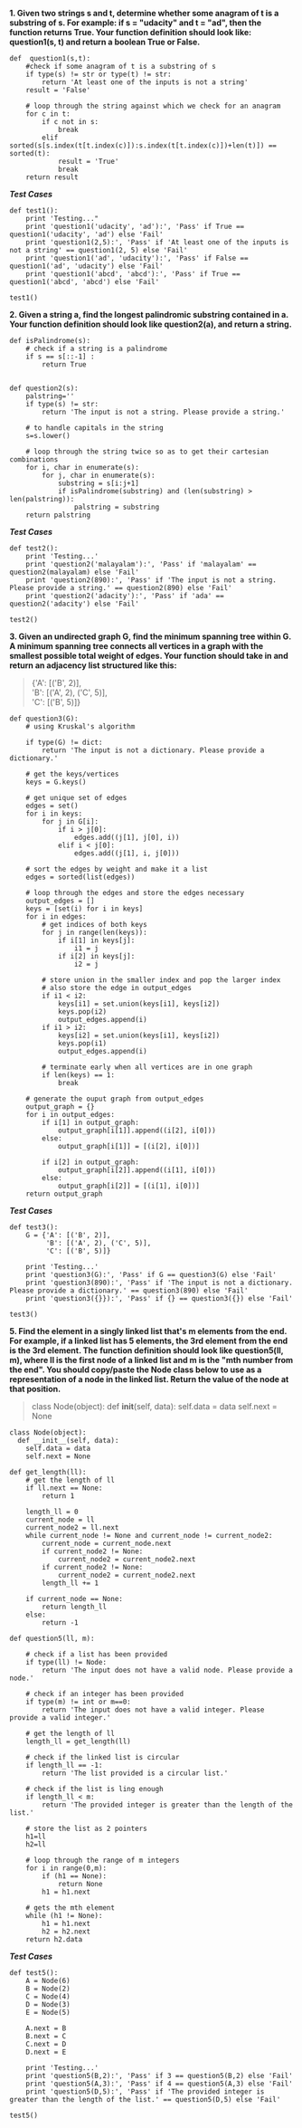 **1. Given two strings s and t, determine whether some anagram of t is a substring of s. 
For example: if s = "udacity" and t = "ad", then the function returns True. 
Your function definition should look like: question1(s, t) and return a boolean True or False.**

```
def  question1(s,t):
    #check if some anagram of t is a substring of s
    if type(s) != str or type(t) != str:
        return 'At least one of the inputs is not a string'
    result = 'False'
    
    # loop through the string against which we check for an anagram 
    for c in t:
        if c not in s:
            break
        elif sorted(s[s.index(t[t.index(c)]):s.index(t[t.index(c)])+len(t)]) == sorted(t):
            result = 'True'
            break
    return result
```
***Test Cases***
```
def test1():
    print 'Testing..."
    print 'question1('udacity', 'ad'):', 'Pass' if True == question1('udacity', 'ad') else 'Fail'
    print 'question1(2,5):', 'Pass' if 'At least one of the inputs is not a string' == question1(2, 5) else 'Fail'
    print 'question1('ad', 'udacity'):', 'Pass' if False == question1('ad', 'udacity') else 'Fail'
    print 'question1('abcd', 'abcd'):', 'Pass' if True == question1('abcd', 'abcd') else 'Fail'

test1()
```

**2. Given a string a, find the longest palindromic substring contained in a. Your function definition should look like question2(a), and return a string.**

```
def isPalindrome(s):
    # check if a string is a palindrome
    if s == s[::-1] :
        return True


def question2(s):
    palstring=''
    if type(s) != str:
        return 'The input is not a string. Please provide a string.'
        
    # to handle capitals in the string
    s=s.lower() 
    
    # loop through the string twice so as to get their cartesian combinations
    for i, char in enumerate(s):
        for j, char in enumerate(s):
            substring = s[i:j+1]
            if isPalindrome(substring) and (len(substring) > len(palstring)):
                palstring = substring
    return palstring
```
***Test Cases***
```
def test2():
    print 'Testing...'
    print 'question2('malayalam'):', 'Pass' if 'malayalam' == question2(malayalam) else 'Fail'
    print 'question2(890):', 'Pass' if 'The input is not a string. Please provide a string.' == question2(890) else 'Fail'
    print 'question2('adacity'):', 'Pass' if 'ada' == question2('adacity') else 'Fail'

test2()
```

**3. Given an undirected graph G, find the minimum spanning tree within G. A minimum spanning tree connects all vertices in a graph with the smallest possible total weight of edges. Your function should take in and return an adjacency list structured like this:**

>{'A': [('B', 2)],  
> 'B': [('A', 2), ('C', 5)],   
> 'C': [('B', 5)]}
 
```
def question3(G):
    # using Kruskal's algorithm

    if type(G) != dict:
        return 'The input is not a dictionary. Please provide a dictionary.'

    # get the keys/vertices
    keys = G.keys()

    # get unique set of edges
    edges = set()
    for i in keys:
        for j in G[i]:
            if i > j[0]:
                edges.add((j[1], j[0], i))
            elif i < j[0]:
                edges.add((j[1], i, j[0]))

    # sort the edges by weight and make it a list
    edges = sorted(list(edges))

    # loop through the edges and store the edges necessary
    output_edges = []
    keys = [set(i) for i in keys]
    for i in edges:
        # get indices of both keys
        for j in range(len(keys)):
            if i[1] in keys[j]:
                i1 = j
            if i[2] in keys[j]:
                i2 = j

        # store union in the smaller index and pop the larger index
        # also store the edge in output_edges
        if i1 < i2:
            keys[i1] = set.union(keys[i1], keys[i2])
            keys.pop(i2)
            output_edges.append(i)
        if i1 > i2:
            keys[i2] = set.union(keys[i1], keys[i2])
            keys.pop(i1)
            output_edges.append(i)

        # terminate early when all vertices are in one graph
        if len(keys) == 1:
            break
            
    # generate the ouput graph from output_edges
    output_graph = {}
    for i in output_edges:
        if i[1] in output_graph:
            output_graph[i[1]].append((i[2], i[0]))
        else:
            output_graph[i[1]] = [(i[2], i[0])]

        if i[2] in output_graph:
            output_graph[i[2]].append((i[1], i[0]))
        else:
            output_graph[i[2]] = [(i[1], i[0])]
    return output_graph
```
***Test Cases***
```
def test3():
    G = {'A': [('B', 2)],
         'B': [('A', 2), ('C', 5)],
         'C': [('B', 5)]}
    
    print 'Testing...'
    print 'question3(G):', 'Pass' if G == question3(G) else 'Fail'
    print 'question3(890):', 'Pass' if 'The input is not a dictionary. Please provide a dictionary.' == question3(890) else 'Fail'
    print 'question3({}}):', 'Pass' if {} == question3({}) else 'Fail'
    
test3()
```

**5. Find the element in a singly linked list that's m elements from the end. For example, if a linked list has 5 elements, the 3rd element from the end is the 3rd element. The function definition should look like question5(ll, m), where ll is the first node of a linked list and m is the "mth number from the end". You should copy/paste the Node class below to use as a representation of a node in the linked list. Return the value of the node at that position.**

>class Node(object):
>  def __init__(self, data):
>    self.data = data
>    self.next = None

```
class Node(object):
  def __init__(self, data):
    self.data = data
    self.next = None

def get_length(ll):
    # get the length of ll
    if ll.next == None:
        return 1
    
    length_ll = 0
    current_node = ll
    current_node2 = ll.next
    while current_node != None and current_node != current_node2:
        current_node = current_node.next
        if current_node2 != None:
            current_node2 = current_node2.next
        if current_node2 != None:
            current_node2 = current_node2.next
        length_ll += 1

    if current_node == None:
        return length_ll
    else:
        return -1

def question5(ll, m):
    
    # check if a list has been provided
    if type(ll) != Node:
        return 'The input does not have a valid node. Please provide a node.'

    # check if an integer has been provided
    if type(m) != int or m==0:
        return 'The input does not have a valid integer. Please provide a valid integer.'
    
    # get the length of ll
    length_ll = get_length(ll)

    # check if the linked list is circular
    if length_ll == -1:
        return 'The list provided is a circular list.'
        
    # check if the list is ling enough
    if length_ll < m:
        return 'The provided integer is greater than the length of the list.'
    
    # store the list as 2 pointers 
    h1=ll
    h2=ll
    
    # loop through the range of m integers
    for i in range(0,m):
	    if (h1 == None):
	        return None
	    h1 = h1.next
	
	# gets the mth element
    while (h1 != None):
        h1 = h1.next
        h2 = h2.next
    return h2.data
```
***Test Cases***
```
def test5():
    A = Node(6)
    B = Node(2)
    C = Node(4)
    D = Node(3)
    E = Node(5)
    
    A.next = B
    B.next = C
    C.next = D
    D.next = E
    
    print 'Testing...'
    print 'question5(B,2):', 'Pass' if 3 == question5(B,2) else 'Fail'
    print 'question5(A,3):', 'Pass' if 4 == question5(A,3) else 'Fail'
    print 'question5(D,5):', 'Pass' if 'The provided integer is greater than the length of the list.' == question5(D,5) else 'Fail'

test5()
```

